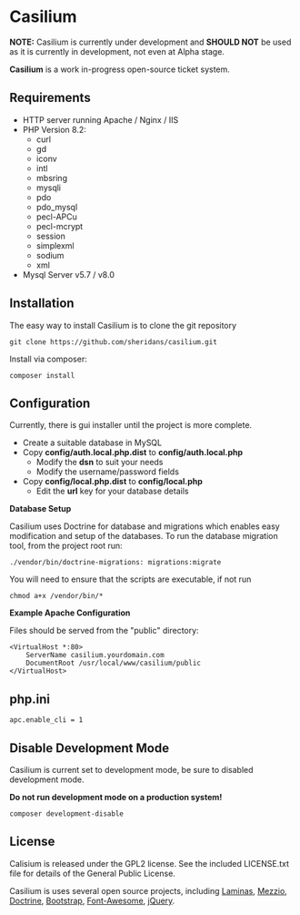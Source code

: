 Casilium
========

**NOTE:** Casilium is currently under development and **SHOULD NOT**
be used as it is currently in development, not even at Alpha stage.

**Casilium** is a work in-progress open-source ticket system.

Requirements
------------
  * HTTP server running Apache / Nginx / IIS
  * PHP Version 8.2:
    * curl
    * gd
    * iconv
    * intl
    * mbsring
    * mysqli
    * pdo
    * pdo_mysql
    * pecl-APCu
    * pecl-mcrypt
    * session
    * simplexml
    * sodium
    * xml
  * Mysql Server v5.7 / v8.0
  
Installation
------------
The easy way to install Casilium is to clone the git repository

    git clone https://github.com/sheridans/casilium.git

Install via composer:

    composer install
    
Configuration
-------------

Currently, there is gui installer until the project is more complete.

* Create a suitable database in MySQL
* Copy **config/auth.local.php.dist** to **config/auth.local.php**
  * Modify the **dsn** to suit your needs
  * Modify the username/password fields
* Copy **config/local.php.dist** to **config/local.php**
  * Edit the **url** key for your database details
    
**Database Setup**

Casilium uses Doctrine for database and migrations which enables easy
modification and setup of the databases. To run the database migration
tool, from the project root run:

    ./vendor/bin/doctrine-migrations: migrations:migrate

You will need to ensure that the scripts are executable, if not run

    chmod a+x /vendor/bin/*

**Example Apache Configuration**

Files should be served from the "public" directory:

    <VirtualHost *:80>
        ServerName casilium.yourdomain.com
        DocumentRoot /usr/local/www/casilium/public
    </VirtualHost>     

php.ini
-------

    apc.enable_cli = 1

Disable Development Mode
------------------------
Casilium is current set to development mode,
be sure to disabled development mode.

**Do not run development mode on a production system!**

    composer development-disable

License
-------
Calisium is released under the GPL2 license. See the included LICENSE.txt
file for details of the General Public License.

Casilium is uses several open source projects, including
[Laminas](https://getlaminas.org/),
[Mezzio](https://docs.mezzio.dev/),
[Doctrine](https://www.doctrine-project.org/),
[Bootstrap](https://getbootstrap.com/),
[Font-Awesome](https://fontawesome.com/),
[jQuery](https://jquery.com/).

